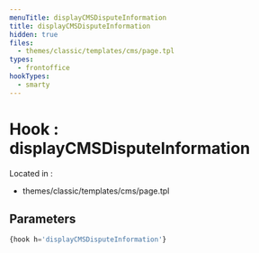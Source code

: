 ```yaml
---
menuTitle: displayCMSDisputeInformation
title: displayCMSDisputeInformation
hidden: true
files:
  - themes/classic/templates/cms/page.tpl
types:
  - frontoffice
hookTypes:
  - smarty
---
```


# Hook : displayCMSDisputeInformation

Located in :

  - themes/classic/templates/cms/page.tpl

## Parameters

```php
{hook h='displayCMSDisputeInformation'}
```